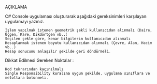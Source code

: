 AÇIKLAMA

C# Console uygulaması oluşturarak aşağıdaki gereksinimleri karşılayan uygulamayı yazınız.

    İşlem yapılmak istenen geometrik şekli kullanıcıdan alınmalı (Daire, Üçgen, Kare, Dikdörtgen vb..)
    Seçilen şekle göre, kenar bilgilerin kullanıcıdan alınmalı
    Hesaplanmak istenen boyutu kullanıcıdan alınmalı (Çevre, Alan, Hacim vb..)
    Hesap sonucunu anlaşılır şekilde geri döndürmeli.

Dikkat Edilmesi Gereken Noktalar :

    Kod tekrarından kaçınılmalı
    Single Responsibility kuralına uygun şekilde, uygulama sınıflara ve metotlara bölünmeli.
